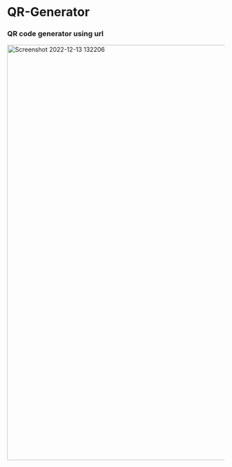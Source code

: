 # QR-Generator


###  QR code generator using url


<img width="959" alt="Screenshot 2022-12-13 132206" src="https://user-images.githubusercontent.com/9657488/207257561-e893812a-44dc-4b8e-ac73-771455a161a0.png">
